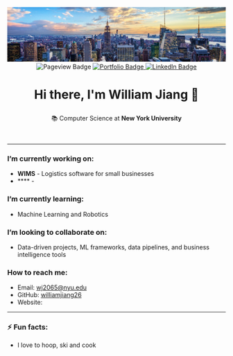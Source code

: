 
<div id="header" align="center">
  <img src="1672159096554.jpeg"/>
</div>

<div id="badges" align="center">

  <a> 
  <img src="https://komarev.com/ghpvc/?username=williamjiang26&style=for-the-badge&label=VIEWS" alt="Pageview Badge"/>
    </a>
  <a href="https://wims-sage.vercel.app">
    <img src="https://img.shields.io/badge/Portfolio-ff69b4?style=for-the-badge&" alt="Portfolio Badge"/>
  </a>
  <a href="https://www.linkedin.com/in/william-jiang26/">
    <img src="https://img.shields.io/badge/LinkedIn-blue?style=for-the-badge&logo=linkedin&logoColor=white" alt="LinkedIn Badge"/>
  </a>
</div>
<p align="center"><h1 align="center"

><strong>Hi there, I'm William Jiang 👋</strong>
</h1>

<div align="center">
    📚 Computer Science at <strong>New York University</strong>
</div>
</p>

<br>

---

###  I’m currently working on:
- **WIMS** - Logistics software for small businesses
- **** - 

###  I’m currently learning:
- Machine Learning and Robotics

###  I’m looking to collaborate on:
- Data-driven projects, ML frameworks, data pipelines, and business intelligence tools


###  How to reach me:
- Email: [wj2065@nyu.edu](mailto:wj2065@nyu.edu)
- GitHub: [williamjiang26](https://github.com/williamjiang26)
- Website: 

---

### ⚡ Fun facts:
- I love to hoop, ski and cook

<!--add line spacing -->
<br> <br>

